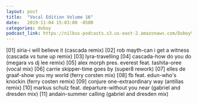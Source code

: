 ```yaml
---
layout: post
title:  "Vocal Edition Volume 16"
date:   2019-11-04 15:03:00 -0500
categories: doboy
podcast_link: https://nilbus-podcasts.s3.us-east-2.amazonaws.com/Doboy%20mix/Vocal%20Edition%20Volume%2016.mp3
---
```

[01] siria-i will believe it (cascada remix)
[02] rob mayth-can i get a witness (cascada vs tune up remix)
[03] lyra-travelling
[04] cascada-how do you do (megara vs dj lee remix)
[05] alex morph pres. everest feat. tashita-oree (vocal mix)
[06] carrie skipper-time goes by (super8 rework)
[07] elles de graaf-show you my world (ferry corsten mix)
[08] fb feat. edun-who's knockin (ferry costen remix)
[09] conjure one-extraordinary way (antillas remix)
[10] markus schulz feat. departure-without you near (gabriel and dresden mix)
[11] andain-summer calling (gabriel and dresden mix)
